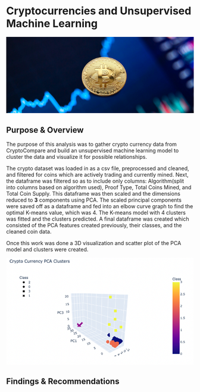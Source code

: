 # Cryptocurrencies and Unsupervised Machine Learning

<p align="center">
  <img src="https://github.com/conorwhanson/Cryptocurrencies/blob/main/resources/coin1.png">
</p>

## Purpose & Overview
The purpose of this analysis was to gather crypto currency data from CryptoCompare and build an unsupervised machine learning model to cluster the data and visualize it for possible relationships. 

The crypto dataset was loaded in as a csv file, preprocessed and cleaned, and filtered for coins which are actively trading and currently mined. Next, the dataframe was filtered so as to include only columns: Algorithm(split into columns based on algorithm used), Proof Type, Total Coins Mined, and Total Coin Supply. This dataframe was then scaled and the dimensions reduced to **3** components using PCA. The scaled principal components were saved off as a dataframe and fed into an elbow curve graph to find the optimal K-means value, which was 4. The K-means model with 4 clusters was fitted and the clusters predicted. A final dataframe was created which consisted of the PCA features created previously, their classes, and the cleaned coin data.

Once this work was done a 3D visualization and scatter plot of the PCA model and clusters were created.

![3D_clusters](https://github.com/conorwhanson/Cryptocurrencies/blob/main/resources/PCA_cluster_3d.png)

## Findings & Recommendations


